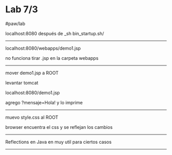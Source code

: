 # Lab 7/3
#paw/lab

localhost:8080 después de _sh bin_startup.sh/
- - - -

localhost:8080/webapps/demo1.jsp

no funciona tirar .jsp en la carpeta webapps

- - - -

mover demo1.jsp a ROOT

levantar tomcat

localhost:8080/demo1.jsp
 
agrego ?mensaje=Hola! y lo imprime

- - - -
 muevo style.css al ROOT

browser encuentra el css y se reflejan los cambios

- - - -

Reflections en Java en muy util para ciertos casos

- - - -



